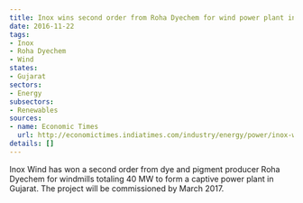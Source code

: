 ```yaml
---
title: Inox wins second order from Roha Dyechem for wind power plant in Gujarat
date: 2016-11-22
tags:
- Inox
- Roha Dyechem
- Wind
states:
- Gujarat
sectors:
- Energy
subsectors:
- Renewables
sources:
- name: Economic Times
  url: http://economictimes.indiatimes.com/industry/energy/power/inox-wind-bags-40-mw-orders-for-gujarat-project/articleshow/55476619.cms
details: []
---
```


Inox Wind has won a second order from dye and pigment producer Roha Dyechem for windmills totaling 40 MW to form a captive power plant in Gujarat. The project will be commissioned by March 2017.
